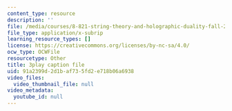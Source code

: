 ```yaml
---
content_type: resource
description: ''
file: /media/courses/8-821-string-theory-and-holographic-duality-fall-2014/91a2399d2d1baf735fd2e718b06a6938_-mrxN8XcQOQ.srt
file_type: application/x-subrip
learning_resource_types: []
license: https://creativecommons.org/licenses/by-nc-sa/4.0/
ocw_type: OCWFile
resourcetype: Other
title: 3play caption file
uid: 91a2399d-2d1b-af73-5fd2-e718b06a6938
video_files:
  video_thumbnail_file: null
video_metadata:
  youtube_id: null
---
```

